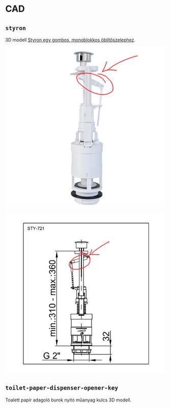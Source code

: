 # CAD

## `styron`

3D modell [Styron egy gombos, monoblokkos öblítőszelephez](https://styron.hu/termek/monoblokkos-oblitoszelep-egy-gombos/).

![1. sty-721](etc/sty-721-1.jpg)

![2. sty-721](etc/sty-721-2.jpg)

## `toilet-paper-dispenser-opener-key`

Toalett papír adagoló burok nyitó műanyag kulcs 3D modell.
